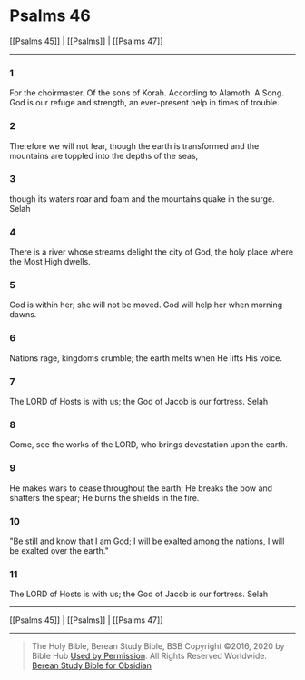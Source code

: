 # Psalms 46

[[Psalms 45]] | [[Psalms]] | [[Psalms 47]]

---

### 1
For the choirmaster. Of the sons of Korah. According to Alamoth. A Song. God is our refuge and strength, an ever-present help in times of trouble.

### 2
Therefore we will not fear, though the earth is transformed and the mountains are toppled into the depths of the seas,

### 3
though its waters roar and foam and the mountains quake in the surge. Selah

### 4
There is a river whose streams delight the city of God, the holy place where the Most High dwells.

### 5
God is within her; she will not be moved. God will help her when morning dawns.

### 6
Nations rage, kingdoms crumble; the earth melts when He lifts His voice.

### 7
The LORD of Hosts is with us; the God of Jacob is our fortress. Selah

### 8
Come, see the works of the LORD, who brings devastation upon the earth.

### 9
He makes wars to cease throughout the earth; He breaks the bow and shatters the spear; He burns the shields in the fire.

### 10
"Be still and know that I am God; I will be exalted among the nations, I will be exalted over the earth."

### 11
The LORD of Hosts is with us; the God of Jacob is our fortress. Selah

---

[[Psalms 45]] | [[Psalms]] | [[Psalms 47]]

---

> The Holy Bible, Berean Study Bible, BSB
> Copyright &copy;2016, 2020 by Bible Hub
> [Used by Permission](https://berean.bible/terms.htm). All Rights Reserved Worldwide.
> [Berean Study Bible for Obsidian](https://github.com/gapmiss/berean-study-bible-for-obsidian)

